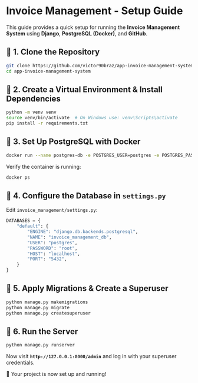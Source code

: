 # Invoice Management - Setup Guide

This guide provides a quick setup for running the **Invoice Management System** using **Django**, **PostgreSQL (Docker)**, and **GitHub**.

## 📌 **1. Clone the Repository**
```bash
git clone https://github.com/victor90braz/app-invoice-management-system.git
cd app-invoice-management-system
```

## 📌 **2. Create a Virtual Environment & Install Dependencies**
```bash
python -m venv venv
source venv/bin/activate  # On Windows use: venv\Scripts\activate
pip install -r requirements.txt
```

## 📌 **3. Set Up PostgreSQL with Docker**
```bash
docker run --name postgres-db -e POSTGRES_USER=postgres -e POSTGRES_PASSWORD=root -e POSTGRES_DB=invoice_management_db -p 5432:5432 -d postgres
```

Verify the container is running:
```bash
docker ps
```

## 📌 **4. Configure the Database in `settings.py`**
Edit `invoice_management/settings.py`:
```python
DATABASES = {
    "default": {
        "ENGINE": "django.db.backends.postgresql",
        "NAME": "invoice_management_db",
        "USER": "postgres",
        "PASSWORD": "root",
        "HOST": "localhost",
        "PORT": "5432",
    }
}
```

## 📌 **5. Apply Migrations & Create a Superuser**
```bash
python manage.py makemigrations
python manage.py migrate
python manage.py createsuperuser
```

## 📌 **6. Run the Server**
```bash
python manage.py runserver
```

Now visit **`http://127.0.0.1:8000/admin`** and log in with your superuser credentials.

🚀 Your project is now set up and running!

